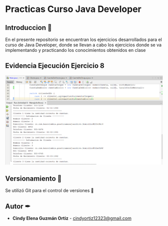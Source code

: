 # **Practicas Curso Java Developer**

## Introduccion 🚀

En el presente repositorio se encuentran los ejercicios desarrollados para el curso de Java Developer, donde se llevan a
cabo los ejercicios donde se va implementando y practicando los conocimientos obtenidos en clase

## Evidencia Ejecución Ejercicio 8

![alt text](image.png)

## Versionamiento 📌

Se utilizó Git para el control de versiones 🔀

## Autor ✒

- **Cindy Elena Guzmán Ortiz** - [cindyortiz12323@gmail.com](#CindyGuzman)
